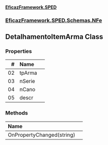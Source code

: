 #### [EficazFramework.SPED](EficazFrameworkSPED.md 'EficazFramework SPED')
### [EficazFramework.SPED.Schemas.NFe](EficazFramework.SPED.Schemas.NFe.md 'EficazFramework.SPED.Schemas.NFe')

## DetalhamentoItemArma Class
### Properties

| # | Name | |
| ---: | :--- | :--- |
| 02 | tpArma |  |
| 03 | nSerie |  |
| 04 | nCano |  |
| 05 | descr |  |
### Methods

| Name | |
| :--- | :--- |
| OnPropertyChanged(string) |  |
